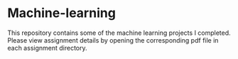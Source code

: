 # Machine-learning

This repository contains some of the machine learning projects I completed. Please view assignment details by opening the corresponding pdf file in each assignment directory.
